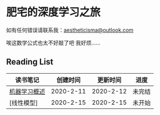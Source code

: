 # 肥宅的深度学习之旅
如有任何错误请联系我：aestheticisma@outlook.com

唉这数学公式也太不好敲了吧 我好烦......

## Reading List
| 读书笔记 | 创建时间 | 更新时间 | 进度 |
| - | - | - | - |
| [机器学习概述](notes/ML/ML.md) | 2020-2-11 | 2020-2-12 | 未完结 |
| [线性模型] | 2020-2-15 | 2020-2-15 | 未开始 |
